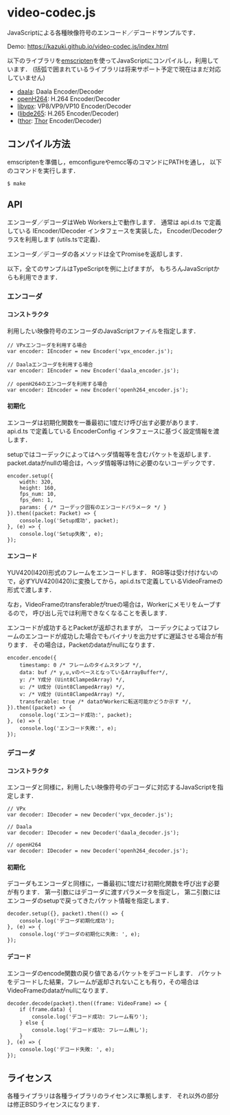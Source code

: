 # video-codec.js

JavaScriptによる各種映像符号のエンコード／デコードサンプルです．

Demo: https://kazuki.github.io/video-codec.js/index.html

以下のライブラリを[emscripten](http://emscripten.org)を使ってJavaScriptにコンパイルし，利用しています．
(括弧で囲まれているライブラリは将来サポート予定で現在はまだ対応していません)

* [daala](https://xiph.org/daala/): Daala Encoder/Decoder
* [openH264](http://www.openh264.org/): H.264 Encoder/Decoder
* [libvpx](http://www.webmproject.org/): VP8/VP9/VP10 Encoder/Decoder
* ([libde265](http://www.libde265.org/): H.265 Encoder/Decoder)
* ([thor](https://github.com/cisco/thor): [Thor](https://tools.ietf.org/html/draft-fuldseth-netvc-thor) Encoder/Decoder)

## コンパイル方法

emscriptenを準備し，emconfigureやemcc等のコマンドにPATHを通し，
以下のコマンドを実行します．

```
$ make
```

## API

エンコーダ／デコーダはWeb Workers上で動作します．
通常は api.d.ts で定義している IEncoder/IDecoder インタフェースを実装した，
Encoder/Decoderクラスを利用します (utils.tsで定義)．

エンコーダ／デコーダの各メソッドは全てPromiseを返却します．

以下，全てのサンプルはTypeScriptを例に上げますが，
もちろんJavaScriptからも利用できます．

### エンコーダ

#### コンストラクタ

利用したい映像符号のエンコーダのJavaScriptファイルを指定します．

```
// VPxエンコーダを利用する場合
var encoder: IEncoder = new Encoder('vpx_encoder.js');

// Daalaエンコーダを利用する場合
var encoder: IEncoder = new Encoder('daala_encoder.js');

// openH264のエンコーダを利用する場合
var encoder: IEncoder = new Encoder('openh264_encoder.js');
```

#### 初期化

エンコーダは初期化関数を一番最初に1度だけ呼び出す必要があります．
api.d.ts で定義している EncoderConfig インタフェースに基づく設定情報を渡します．

setupではコーデックによってはヘッダ情報等を含むパケットを返却します．
packet.dataがnullの場合は，ヘッダ情報等は特に必要のないコーデックです．

```
encoder.setup({
    width: 320,
    height: 160,
    fps_num: 10,
    fps_den: 1,
    params: { /* コーデック固有のエンコードパラメータ */ }
}).then((packet: Packet) => {
    console.log('Setup成功', packet);
}, (e) => {
    console.log('Setup失敗', e);
});
```

#### エンコード

YUV420(I420)形式のフレームをエンコードします．
RGB等は受け付けないので，必ずYUV420(I420)に変換してから，api.d.tsで定義しているVideoFrameの形式で渡します．

なお，VideoFrameのtransferableがtrueの場合は，Workerにメモリをムーブするので，
呼び出し元では利用できなくなることを表します．

エンコードが成功するとPacketが返却されますが，
コーデックによってはフレームのエンコードが成功した場合でもバイナリを出力せずに遅延させる場合が有ります．
その場合は，Packetのdataがnullになります．

```
encoder.encode({
    timestamp: 0 /* フレームのタイムスタンプ */,
    data: buf /* y,u,vのベースとなっているArrayBuffer*/,
    y: /* Y成分 (Uint8ClampedArray) */,
    u: /* U成分 (Uint8ClampedArray) */,
    v: /* V成分 (Uint8ClampedArray) */,
    transferable: true /* dataがWorkerに転送可能かどうか示す */,
}).then((packet) => {
    console.log('エンコード成功:', packet);
}, (e) => {
    console.log('エンコード失敗:', e);
});
```

### デコーダ

#### コンストラクタ

エンコーダと同様に，利用したい映像符号のデコーダに対応するJavaScriptを指定します．

```
// VPx
var decoder: IDecoder = new Decoder('vpx_decoder.js');

// Daala
var decoder: IDecoder = new Decoder('daala_decoder.js');

// openH264
var decoder: IDecoder = new Decoder('openh264_decoder.js');
```

#### 初期化

デコーダもエンコーダと同様に，一番最初に1度だけ初期化関数を呼び出す必要が有ります．
第一引数にはデコーダに渡すパラメータを指定し，
第二引数にはエンコーダのsetupで戻ってきたパケット情報を指定します．

```
decoder.setup({}, packet).then(() => {
    console.log('デコーダ初期化成功');
}, (e) => {
    console.log('デコーダの初期化に失敗: ', e);
});
```

#### デコード

エンコーダのencode関数の戻り値であるパケットをデコードします．
パケットをデコードした結果，フレームが返却されないことも有り，その場合はVideoFrameのdataがnullになります．

```
decoder.decode(packet).then((frame: VideoFrame) => {
    if (frame.data) {
        console.log('デコード成功: フレーム有り');
    } else {
        console.log('デコード成功: フレーム無し');
    }
}, (e) => {
    console.log('デコード失敗: ', e);
});
```

ライセンス
----------

各種ライブラリは各種ライブラリのライセンスに準拠します．
それ以外の部分は修正BSDライセンスになります．
